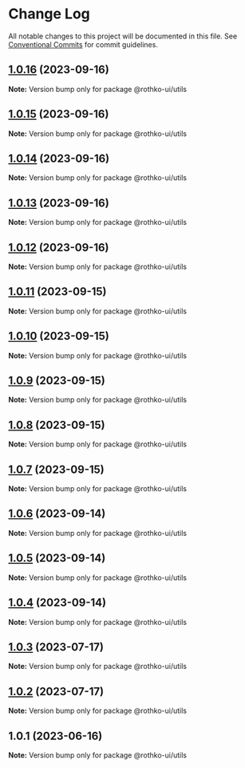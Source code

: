 # Change Log

All notable changes to this project will be documented in this file.
See [Conventional Commits](https://conventionalcommits.org) for commit guidelines.

## [1.0.16](https://github.com/rothko-ui/rothko-ui/compare/@rothko-ui/utils@1.0.15...@rothko-ui/utils@1.0.16) (2023-09-16)

**Note:** Version bump only for package @rothko-ui/utils





## [1.0.15](https://github.com/rothko-ui/rothko-ui/compare/@rothko-ui/utils@1.0.14...@rothko-ui/utils@1.0.15) (2023-09-16)

**Note:** Version bump only for package @rothko-ui/utils





## [1.0.14](https://github.com/rothko-ui/rothko-ui/compare/@rothko-ui/utils@1.0.13...@rothko-ui/utils@1.0.14) (2023-09-16)

**Note:** Version bump only for package @rothko-ui/utils





## [1.0.13](https://github.com/rothko-ui/rothko-ui/compare/@rothko-ui/utils@1.0.12...@rothko-ui/utils@1.0.13) (2023-09-16)

**Note:** Version bump only for package @rothko-ui/utils





## [1.0.12](https://github.com/rothko-ui/rothko-ui/compare/@rothko-ui/utils@1.0.11...@rothko-ui/utils@1.0.12) (2023-09-16)

**Note:** Version bump only for package @rothko-ui/utils





## [1.0.11](https://github.com/rothko-ui/rothko-ui/compare/@rothko-ui/utils@1.0.10...@rothko-ui/utils@1.0.11) (2023-09-15)

**Note:** Version bump only for package @rothko-ui/utils





## [1.0.10](https://github.com/rothko-ui/rothko-ui/compare/@rothko-ui/utils@1.0.9...@rothko-ui/utils@1.0.10) (2023-09-15)

**Note:** Version bump only for package @rothko-ui/utils





## [1.0.9](https://github.com/rothko-ui/rothko-ui/compare/@rothko-ui/utils@1.0.8...@rothko-ui/utils@1.0.9) (2023-09-15)

**Note:** Version bump only for package @rothko-ui/utils





## [1.0.8](https://github.com/rothko-ui/rothko-ui/compare/@rothko-ui/utils@1.0.7...@rothko-ui/utils@1.0.8) (2023-09-15)

**Note:** Version bump only for package @rothko-ui/utils





## [1.0.7](https://github.com/rothko-ui/rothko-ui/compare/@rothko-ui/utils@1.0.6...@rothko-ui/utils@1.0.7) (2023-09-15)

**Note:** Version bump only for package @rothko-ui/utils





## [1.0.6](https://github.com/rothko-ui/rothko-ui/compare/@rothko-ui/utils@1.0.5...@rothko-ui/utils@1.0.6) (2023-09-14)

**Note:** Version bump only for package @rothko-ui/utils





## [1.0.5](https://github.com/rothko-ui/rothko-ui/compare/@rothko-ui/utils@1.0.4...@rothko-ui/utils@1.0.5) (2023-09-14)

**Note:** Version bump only for package @rothko-ui/utils





## [1.0.4](https://github.com/rothko-ui/rothko-ui/compare/@rothko-ui/utils@1.0.3...@rothko-ui/utils@1.0.4) (2023-09-14)

**Note:** Version bump only for package @rothko-ui/utils





## [1.0.3](https://github.com/rothko-ui/rothko-ui/compare/@rothko-ui/utils@1.0.2...@rothko-ui/utils@1.0.3) (2023-07-17)

**Note:** Version bump only for package @rothko-ui/utils

## [1.0.2](https://github.com/rothko-ui/rothko-ui/compare/@rothko-ui/utils@1.0.1...@rothko-ui/utils@1.0.2) (2023-07-17)

**Note:** Version bump only for package @rothko-ui/utils

## 1.0.1 (2023-06-16)

**Note:** Version bump only for package @rothko-ui/utils
